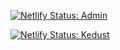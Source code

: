 [![Netlify Status: Admin](https://api.netlify.com/api/v1/badges/d68e4a7a-f393-4a0c-a339-0fd9eadf5116/deploy-status)](https://app.netlify.com/sites/adminkedust/deploys)

[![Netlify Status: Kedust](https://api.netlify.com/api/v1/badges/9d3671fa-6985-4e9f-930e-1c4ed422e345/deploy-status)](https://app.netlify.com/sites/kedust/deploys)
